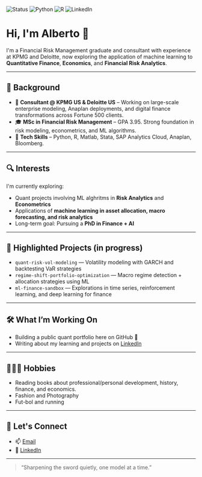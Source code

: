 ![Status](https://img.shields.io/badge/Building-QuantPortfolio-blueviolet)
![Python](https://img.shields.io/badge/Python-Expert-blue)
![R](https://img.shields.io/badge/R-Intermediate-lightgrey)
![LinkedIn](https://img.shields.io/badge/Connect-LinkedIn-blue?logo=linkedin)

# Hi, I'm Alberto 👋

I'm a Financial Risk Management graduate and consultant with experience at KPMG and Deloitte, now exploring the application of machine learning to **Quantitative Finance**, **Economics**, and **Financial Risk Analytics**.

---

## 💼 Background

- 💼 **Consultant @ KPMG US & Deloitte US** – Working on large-scale enterprise modeling, Anaplan deployments, and digital finance transformations across Fortune 500 clients.
- 🎓 **MSc in Financial Risk Management** – GPA 3.95. Strong foundation in risk modeling, econometrics, and ML algorithms.
- 🧠 **Tech Skills** – Python, R, Matlab, Stata, SAP Analytics Cloud, Anaplan, Bloomberg.

---

## 🔍 Interests

I'm currently exploring:
- Quant projects involving ML alghritms in **Risk Analytics** and **Econometrics**
- Applications of **machine learning in asset allocation, macro forecasting, and risk analytics**
- Long-term goal: Pursuing a **PhD in Finance + AI**
  
---

## 📂 Highlighted Projects (in progress)

- `quant-risk-vol-modeling` — Volatility modeling with GARCH and backtesting VaR strategies
- `regime-shift-portfolio-optimization` — Macro regime detection + allocation strategies using ML
- `ml-finance-sandbox` — Explorations in time series, reinforcement learning, and deep learning for finance

---

## 🛠️ What I’m Working On

- Building a public quant portfolio here on GitHub 🧪
- Writing about my learning and projects on [LinkedIn](https://linkedin.com/in/alberto–guerra/)

---

## 🏃🏽‍♂️ Hobbies

- Reading books about professional/personal development, history, finance, and economics.
- Fashion and Photography
- Fut-bol and running

---

## 🤝 Let's Connect

- 📫 [Email](mailto:albertoguerra546@gmail.com)
- 🔗 [LinkedIn](https://linkedin.com/in/alberto–guerra/)

---

> “Sharpening the sword quietly, one model at a time.”
